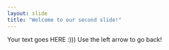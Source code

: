 ```yaml
---
layout: slide
title: "Welcome to our second slide!"
---
```

Your text goes HERE :)))
Use the left arrow to go back!
